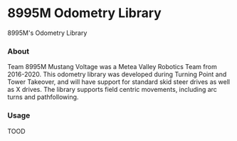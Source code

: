 # 8995M Odometry Library
8995M's Odometry Library

### About
Team 8995M Mustang Voltage was a Metea Valley Robotics Team from 2016-2020. This odometry library was developed during Turning Point and Tower Takeover, and will have support for standard skid steer drives as well as X drives. The library supports field centric movements, including arc turns and pathfollowing.

### Usage
TOOD
